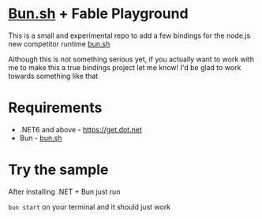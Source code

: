 [bun.sh]: https://bun.sh

# [Bun.sh] + Fable Playground

This is a small and experimental repo to add a few bindings for the node.js new competitor runtime [bun.sh]

Although this is not something serious yet, if you actually want to work with me to make this a true bindings project let me know!
I'd be glad to work towards something like that

# Requirements

- .NET6 and above - https://get.dot.net
- Bun - [bun.sh]

# Try the sample

After installing .NET + Bun just run

`bun start` on your terminal and it should just work

